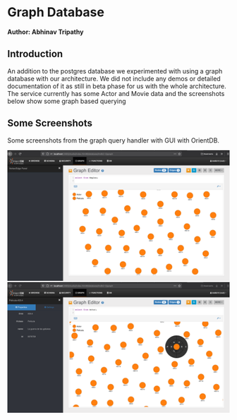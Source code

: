 # Graph Database

**Author: Abhinav Tripathy**

## Introduction 

An addition to the postgres database we experimented with using a graph database with our architecture. We did not include any demos or detailed documentation of it as still in beta phase for us with the whole architecture. The service currently has some Actor and Movie data and the screenshots below show some graph based querying 

## Some Screenshots

Some screenshots from the graph query handler with GUI with OrientDB.

![alt text](screenshot_1.png)
![alt text](screenshot_2.png)